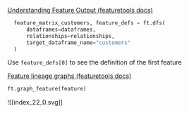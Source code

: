 [Understanding Feature Output (featuretools docs)](https://featuretools.alteryx.com/en/stable/#Understanding-Feature-Output)

```python
  feature_matrix_customers, feature_defs = ft.dfs(
	  dataframes=dataframes,
	  relationships=relationships,
	  target_dataframe_name="customers"
  )
```

Use `feature_defs[0]` to see the definition of the first feature

[Feature lineage graphs (featuretools docs)](https://featuretools.alteryx.com/en/stable/#Feature-lineage-graphs)

```python
ft.graph_feature(feature)
```

![[index_22_0.svg]]
